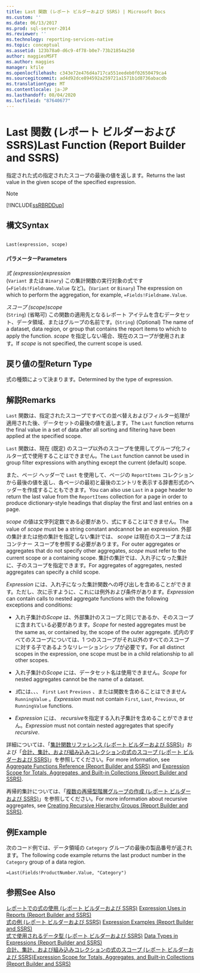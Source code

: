 ```yaml
---
title: Last 関数 (レポート ビルダーおよび SSRS) | Microsoft Docs
ms.custom: ''
ms.date: 06/13/2017
ms.prod: sql-server-2014
ms.reviewer: ''
ms.technology: reporting-services-native
ms.topic: conceptual
ms.assetid: 123b78a0-d6c9-4f78-b0e7-73b21854a250
author: maggiesMSFT
ms.author: maggies
manager: kfile
ms.openlocfilehash: c343e72e476d4a717ca551eedeb0f02650479ca4
ms.sourcegitcommit: ad4d92dce894592a259721a1571b1d8736abacdb
ms.translationtype: MT
ms.contentlocale: ja-JP
ms.lasthandoff: 08/04/2020
ms.locfileid: "87640677"
---
```

# <a name="last-function-report-builder-and-ssrs"></a><span data-ttu-id="ace7d-102">Last 関数 (レポート ビルダーおよび SSRS)</span><span class="sxs-lookup"><span data-stu-id="ace7d-102">Last Function (Report Builder and SSRS)</span></span>
  <span data-ttu-id="ace7d-103">指定された式の指定されたスコープの最後の値を返します。</span><span class="sxs-lookup"><span data-stu-id="ace7d-103">Returns the last value in the given scope of the specified expression.</span></span>  
  
> [!NOTE]  
>  [!INCLUDE[ssRBRDDup](../../includes/ssrbrddup-md.md)]  
  
## <a name="syntax"></a><span data-ttu-id="ace7d-104">構文</span><span class="sxs-lookup"><span data-stu-id="ace7d-104">Syntax</span></span>  
  
```  
  
Last(expression, scope)  
```  
  
#### <a name="parameters"></a><span data-ttu-id="ace7d-105">パラメーター</span><span class="sxs-lookup"><span data-stu-id="ace7d-105">Parameters</span></span>  
 <span data-ttu-id="ace7d-106">*式 (expression)*</span><span class="sxs-lookup"><span data-stu-id="ace7d-106">*expression*</span></span>  
 <span data-ttu-id="ace7d-107">(`Variant` または `Binary`) この集計関数の実行対象の式です (`=Fields!Fieldname.Value` など)。</span><span class="sxs-lookup"><span data-stu-id="ace7d-107">(`Variant` or `Binary`) The expression on which to perform the aggregation, for example, `=Fields!Fieldname.Value`.</span></span>  
  
 <span data-ttu-id="ace7d-108">*スコープ (scope)*</span><span class="sxs-lookup"><span data-stu-id="ace7d-108">*scope*</span></span>  
 <span data-ttu-id="ace7d-109">(`String`) (省略可) この関数の適用先となるレポート アイテムを含むデータセット、データ領域、またはグループの名前です。</span><span class="sxs-lookup"><span data-stu-id="ace7d-109">(`String`) (Optional) The name of a dataset, data region, or group that contains the report items to which to apply the function.</span></span> <span data-ttu-id="ace7d-110">*scope* を指定しない場合、現在のスコープが使用されます。</span><span class="sxs-lookup"><span data-stu-id="ace7d-110">If *scope* is not specified, the current scope is used.</span></span>  
  
## <a name="return-type"></a><span data-ttu-id="ace7d-111">戻り値の型</span><span class="sxs-lookup"><span data-stu-id="ace7d-111">Return Type</span></span>  
 <span data-ttu-id="ace7d-112">式の種類によって決まります。</span><span class="sxs-lookup"><span data-stu-id="ace7d-112">Determined by the type of expression.</span></span>  
  
## <a name="remarks"></a><span data-ttu-id="ace7d-113">解説</span><span class="sxs-lookup"><span data-stu-id="ace7d-113">Remarks</span></span>  
 <span data-ttu-id="ace7d-114">`Last` 関数は、指定されたスコープですべての並べ替えおよびフィルター処理が適用された後、データセットの最後の値を返します。</span><span class="sxs-lookup"><span data-stu-id="ace7d-114">The `Last` function returns the final value in a set of data after all sorting and filtering have been applied at the specified scope.</span></span>  
  
 <span data-ttu-id="ace7d-115">`Last` 関数は、現在 (既定) のスコープ以外のスコープを使用してグループ化フィルター式で使用することはできません。</span><span class="sxs-lookup"><span data-stu-id="ace7d-115">The `Last` function cannot be used in group filter expressions with anything except the current (default) scope.</span></span>  
  
 <span data-ttu-id="ace7d-116">また、ページ ヘッダーで `Last` を使用して、ページの `ReportItems` コレクションから最後の値を返し、各ページの最初と最後のエントリを表示する辞書形式のヘッダーを作成することもできます。</span><span class="sxs-lookup"><span data-stu-id="ace7d-116">You can also use `Last` in a page header to return the last value from the `ReportItems` collection for a page in order to produce dictionary-style headings that display the first and last entries on a page.</span></span>  
  
 <span data-ttu-id="ace7d-117">*scope* の値は文字列定数である必要があり、式にすることはできません。</span><span class="sxs-lookup"><span data-stu-id="ace7d-117">The value of *scope* must be a string constant andcannot be an expression.</span></span> <span data-ttu-id="ace7d-118">外部の集計または他の集計を指定しない集計では、 *scope* は現在のスコープまたはコンテナー スコープを参照する必要があります。</span><span class="sxs-lookup"><span data-stu-id="ace7d-118">For outer aggregates or aggregates that do not specify other aggregates, *scope* must refer to the current scope or a containing scope.</span></span> <span data-ttu-id="ace7d-119">集計の集計では、入れ子になった集計に、子のスコープを指定できます。</span><span class="sxs-lookup"><span data-stu-id="ace7d-119">For aggregates of aggregates, nested aggregates can specify a child scope.</span></span>  
  
 <span data-ttu-id="ace7d-120">*Expression* には、入れ子になった集計関数への呼び出しを含めることができます。ただし、次に示すように、これには例外および条件があります。</span><span class="sxs-lookup"><span data-stu-id="ace7d-120">*Expression* can contain calls to nested aggregate functions with the following exceptions and conditions:</span></span>  
  
-   <span data-ttu-id="ace7d-121">入れ子集計の*Scope* は、外部集計のスコープと同じであるか、そのスコープに含まれている必要があります。</span><span class="sxs-lookup"><span data-stu-id="ace7d-121">*Scope* for nested aggregates must be the same as, or contained by, the scope of the outer aggregate.</span></span> <span data-ttu-id="ace7d-122">式内のすべてのスコープについては、1 つのスコープがそれ以外のすべてのスコープに対する子であるようなリレーションシップが必要です。</span><span class="sxs-lookup"><span data-stu-id="ace7d-122">For all distinct scopes in the expression, one scope must be in a child relationship to all other scopes.</span></span>  
  
-   <span data-ttu-id="ace7d-123">入れ子集計の*Scope* には、データセット名は使用できません。</span><span class="sxs-lookup"><span data-stu-id="ace7d-123">*Scope* for nested aggregates cannot be the name of a dataset.</span></span>  
  
-   <span data-ttu-id="ace7d-124">*式*には、、、 `First` `Last` `Previous` 、または関数を含めることはできません `RunningValue` 。</span><span class="sxs-lookup"><span data-stu-id="ace7d-124">*Expression* must not contain `First`, `Last`, `Previous`, or `RunningValue` functions.</span></span>  
  
-   <span data-ttu-id="ace7d-125">*Expression* には、 *recursive*を指定する入れ子集計を含めることができません。</span><span class="sxs-lookup"><span data-stu-id="ace7d-125">*Expression* must not contain nested aggregates that specify *recursive*.</span></span>  
  
 <span data-ttu-id="ace7d-126">詳細については、「[集計関数リファレンス &#40;レポート ビルダーおよび SSRS&#41;](report-builder-functions-aggregate-functions-reference.md)」および「[合計、集計、および組み込みコレクションの式のスコープ &#40;レポート ビルダーおよび SSRS&#41;](expression-scope-for-totals-aggregates-and-built-in-collections.md)」を参照してください。</span><span class="sxs-lookup"><span data-stu-id="ace7d-126">For more information, see [Aggregate Functions Reference &#40;Report Builder and SSRS&#41;](report-builder-functions-aggregate-functions-reference.md) and [Expression Scope for Totals, Aggregates, and Built-in Collections &#40;Report Builder and SSRS&#41;](expression-scope-for-totals-aggregates-and-built-in-collections.md).</span></span>  
  
 <span data-ttu-id="ace7d-127">再帰的集計については、「[複数の再帰型階層グループの作成 &#40;レポート ビルダーおよび SSRS&#41;](creating-recursive-hierarchy-groups-report-builder-and-ssrs.md)」を参照してください。</span><span class="sxs-lookup"><span data-stu-id="ace7d-127">For more information about recursive aggregates, see [Creating Recursive Hierarchy Groups &#40;Report Builder and SSRS&#41;](creating-recursive-hierarchy-groups-report-builder-and-ssrs.md).</span></span>  
  
## <a name="example"></a><span data-ttu-id="ace7d-128">例</span><span class="sxs-lookup"><span data-stu-id="ace7d-128">Example</span></span>  
 <span data-ttu-id="ace7d-129">次のコード例では、データ領域の `Category` グループの最後の製品番号が返されます。</span><span class="sxs-lookup"><span data-stu-id="ace7d-129">The following code example returns the last product number in the `Category` group of a data region.</span></span>  
  
```  
=Last(Fields!ProductNumber.Value, "Category")  
```  
  
## <a name="see-also"></a><span data-ttu-id="ace7d-130">参照</span><span class="sxs-lookup"><span data-stu-id="ace7d-130">See Also</span></span>  
 <span data-ttu-id="ace7d-131">[レポートでの式の使用 (レポート ビルダーおよび SSRS)](expression-uses-in-reports-report-builder-and-ssrs.md) </span><span class="sxs-lookup"><span data-stu-id="ace7d-131">[Expression Uses in Reports &#40;Report Builder and SSRS&#41;](expression-uses-in-reports-report-builder-and-ssrs.md) </span></span>  
 <span data-ttu-id="ace7d-132">[式の例 (レポート ビルダーおよび SSRS)](expression-examples-report-builder-and-ssrs.md) </span><span class="sxs-lookup"><span data-stu-id="ace7d-132">[Expression Examples &#40;Report Builder and SSRS&#41;](expression-examples-report-builder-and-ssrs.md) </span></span>  
 <span data-ttu-id="ace7d-133">[式で使用されるデータ型 &#40;レポート ビルダーおよび SSRS&#41;](expressions-report-builder-and-ssrs.md) </span><span class="sxs-lookup"><span data-stu-id="ace7d-133">[Data Types in Expressions &#40;Report Builder and SSRS&#41;](expressions-report-builder-and-ssrs.md) </span></span>  
 [<span data-ttu-id="ace7d-134">合計、集計、および組み込みコレクションの式のスコープ (レポート ビルダーおよび SSRS)</span><span class="sxs-lookup"><span data-stu-id="ace7d-134">Expression Scope for Totals, Aggregates, and Built-in Collections &#40;Report Builder and SSRS&#41;</span></span>](expression-scope-for-totals-aggregates-and-built-in-collections.md)  
  
  
